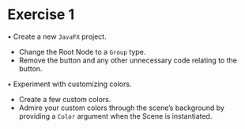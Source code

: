 # Exercise 1
• Create a new `JavaFX` project.
- Change the Root Node to a `Group` type.
- Remove the button and any other unnecessary code relating to the button.

• Experiment with customizing colors.
- Create a few custom colors.
- Admire your custom colors through the scene’s background by providing  a `Color` argument when 
the Scene is instantiated.